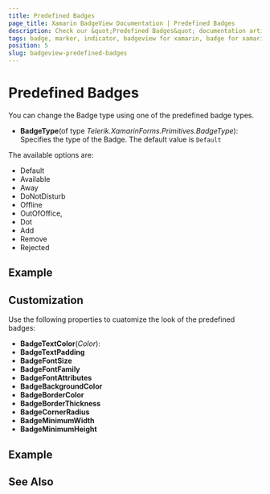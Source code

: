 ```yaml
---
title: Predefined Badges
page_title: Xamarin BadgeView Documentation | Predefined Badges
description: Check our &quot;Predefined Badges&quot; documentation article for Telerik BadgeView for Xamarin control.
tags: badge, marker, indicator, badgeview for xamarin, badge for xamarin
position: 5
slug: badgeview-predefined-badges
---
```


# Predefined Badges

You can change the Badge type using one of the predefined badge types. 

* **BadgeType**(of type *Telerik.XamarinForms.Primitives.BadgeType*): Specifies the type of the Badge. The default value is `Default`

The available options are:  

* Default 
* Available 
* Away 
* DoNotDisturb 
* Offline 
* OutOfOffice, 
* Dot  
* Add 
* Remove 
* Rejected 

## Example


## Customization

Use the following properties to cuatomize the look of the predefined badges:

* **BadgeTextColor**(*Color*):
* **BadgeTextPadding** 
* **BadgeFontSize** 
* **BadgeFontFamily**   
* **BadgeFontAttributes**   
* **BadgeBackgroundColor**   
* **BadgeBorderColor**   
* **BadgeBorderThickness**   
* **BadgeCornerRadius**   
* **BadgeMinimumWidth**  
* **BadgeMinimumHeight**  

## Example

## See Also
